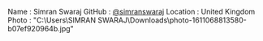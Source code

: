 Name : Simran Swaraj
GitHub : [@simranswaraj](https://github.com/simranswaraj)
Location : United Kingdom
Photo : "C:\Users\SIMRAN SWARAJ\Downloads\photo-1611068813580-b07ef920964b.jpg"
